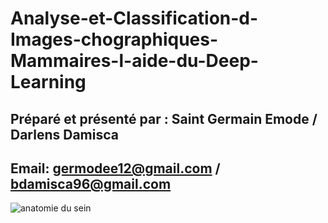 # Analyse-et-Classification-d-Images-chographiques-Mammaires-l-aide-du-Deep-Learning
## Préparé et présenté par : Saint Germain Emode / Darlens Damisca
## Email: germodee12@gmail.com / bdamisca96@gmail.com
![anatomie du sein](https://github.com/Germode/Analyse-et-Classification-d-Images-chographiques-Mammaires-l-aide-du-Deep-Learning/blob/main/Images/anatomie-sein.png)
